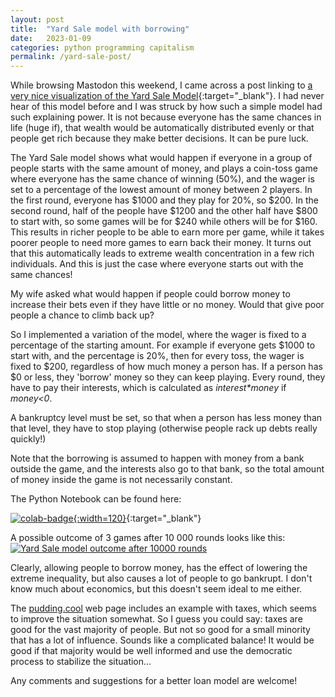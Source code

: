 ```yaml
---
layout: post
title:  "Yard Sale model with borrowing"
date:   2023-01-09
categories: python programming capitalism
permalink: /yard-sale-post/
---
```


While browsing Mastodon this weekend, I came across a post linking to [a very nice visualization of the Yard Sale Model][pudding]{:target="_blank"}.
I had never hear of this model before and I was struck by how such a simple model had such explaining power.
It is not because everyone has the same chances in life (huge if), that wealth would be automatically distributed
evenly or that people get rich because they make better decisions. It can be pure luck.

The Yard Sale model shows what would happen if everyone in a group of people starts with the same amount of money, and plays a coin-toss game where everyone has the same chance of winning (50%), and the wager is set to a percentage of the lowest amount of money between 2 players. In the first round, everyone has \$1000 and they play for 20%, so \$200. In the second round, half of the people have \$1200 and the other half have \$800 to start with, so some games will be for \$240 while others will be for \$160. This results in richer people to be able to earn more per game, while it takes poorer people to need more games to earn back their money. It turns out that this automatically leads to extreme wealth concentration in a few rich individuals. And this is just the case where everyone starts out with the same chances!

My wife asked what would happen if people could borrow money to increase their bets even if they have little or no money. Would that give poor people a chance to climb back up?

So I implemented a variation of the model, where the wager is fixed to a percentage of the starting amount. For example if everyone gets \$1000 to start with, and the percentage is 20%, then for every toss, the wager is fixed to \$200, regardless of how much money a person has. If a person has \$0 or less, they 'borrow' money so they can keep playing. Every round, they have to pay their interests, which is calculated as *interest\*money* if *money<0*.

A bankruptcy level must be set, so that when a person has less money than that level, they have to stop playing (otherwise people rack up debts really quickly!)

Note that the borrowing is assumed to happen with money from a bank outside the game, and the interests also go to that bank, so the total amount of money inside the game is not necessarily constant.

The Python Notebook can be found here:

[![colab-badge](https://colab.research.google.com/assets/colab-badge.svg){:width=120}][notebook]{:target="_blank"}

A possible outcome of 3 games after 10 000 rounds looks like this:
[![Yard Sale model outcome after 10000 rounds](/assets/img/yardsale.png)](/assets/img/yardsale.png)

Clearly, allowing people to borrow money, has the effect of lowering the extreme inequality, but also causes
a lot of people to go bankrupt. I don't know much about economics, but this doesn't seem ideal to me either.

The [pudding.cool][pudding] web page includes an example with taxes, which seems to improve the situation somewhat.
So I guess you could say: taxes are good for the vast majority of people. But not so good for a small minority
that has a lot of influence. Sounds like a complicated balance! It would be good if that majority would
be well informed and use the democratic process to stabilize the situation...

Any comments and suggestions for a better loan model are welcome!


[pudding]: https://pudding.cool/2022/12/yard-sale/
[notebook]: https://colab.research.google.com/drive/1-MyH0MZR_ibxUWZxA_tItNsaU2VGTC-f?usp=sharing